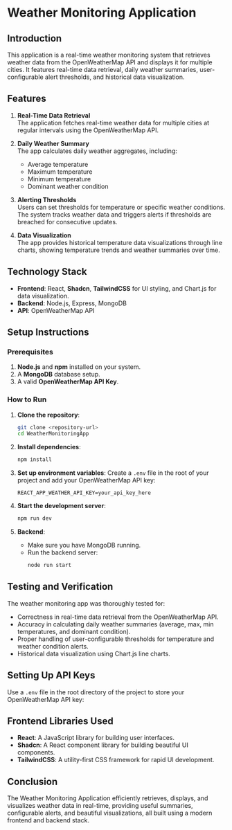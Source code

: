 # Weather Monitoring Application

## Introduction
This application is a real-time weather monitoring system that retrieves weather data from the OpenWeatherMap API and displays it for multiple cities. It features real-time data retrieval, daily weather summaries, user-configurable alert thresholds, and historical data visualization.

## Features
1. **Real-Time Data Retrieval**  
   The application fetches real-time weather data for multiple cities at regular intervals using the OpenWeatherMap API.

2. **Daily Weather Summary**  
   The app calculates daily weather aggregates, including:
   - Average temperature
   - Maximum temperature
   - Minimum temperature
   - Dominant weather condition

3. **Alerting Thresholds**  
   Users can set thresholds for temperature or specific weather conditions. The system tracks weather data and triggers alerts if thresholds are breached for consecutive updates.

4. **Data Visualization**  
   The app provides historical temperature data visualizations through line charts, showing temperature trends and weather summaries over time.

## Technology Stack
- **Frontend**: React, **Shadcn**, **TailwindCSS** for UI styling, and Chart.js for data visualization.
- **Backend**: Node.js, Express, MongoDB
- **API**: OpenWeatherMap API

## Setup Instructions

### Prerequisites
1. **Node.js** and **npm** installed on your system.
2. A **MongoDB** database setup.
3. A valid **OpenWeatherMap API Key**.

### How to Run

1. **Clone the repository**:
    ```bash
    git clone <repository-url>
    cd WeatherMonitoringApp
    ```

2. **Install dependencies**:
    ```bash
    npm install
    ```

3. **Set up environment variables**:
    Create a `.env` file in the root of your project and add your OpenWeatherMap API key:
    ```
    REACT_APP_WEATHER_API_KEY=your_api_key_here
    ```

4. **Start the development server**:
    ```bash
    npm run dev
    ```

5. **Backend**:
   - Make sure you have MongoDB running.
   - Run the backend server:
     ```bash
     node run start
     ```

## Testing and Verification
The weather monitoring app was thoroughly tested for:
- Correctness in real-time data retrieval from the OpenWeatherMap API.
- Accuracy in calculating daily weather summaries (average, max, min temperatures, and dominant condition).
- Proper handling of user-configurable thresholds for temperature and weather condition alerts.
- Historical data visualization using Chart.js line charts.

## Setting Up API Keys
Use a `.env` file in the root directory of the project to store your OpenWeatherMap API key:


## Frontend Libraries Used

- **React**: A JavaScript library for building user interfaces.
- **Shadcn**: A React component library for building beautiful UI components.
- **TailwindCSS**: A utility-first CSS framework for rapid UI development.

## Conclusion
The Weather Monitoring Application efficiently retrieves, displays, and visualizes weather data in real-time, providing useful summaries, configurable alerts, and beautiful visualizations, all built using a modern frontend and backend stack.

